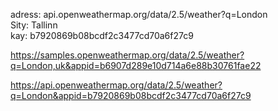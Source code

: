 adress: api.openweathermap.org/data/2.5/weather?q=London  
Sity: Tallinn  
kay: b7920869b08bcdf2c3477cd70a6f27c9  
 
https://samples.openweathermap.org/data/2.5/weather?q=London,uk&appid=b6907d289e10d714a6e88b30761fae22  
  
https://api.openweathermap.org/data/2.5/weather?q=London&appid=b7920869b08bcdf2c3477cd70a6f27c9  
  